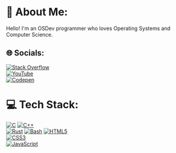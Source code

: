 # 💫 About Me:
Hello! I'm an OSDev programmer who loves Operating Systems and Computer Science.

## 🌐 Socials:
[![Stack Overflow](https://img.shields.io/badge/-Stackoverflow-FE7A16?logo=stack-overflow&logoColor=white)](https://stackoverflow.com/users/21967645)  
[![YouTube](https://img.shields.io/badge/YouTube-%23FF0000.svg?logo=YouTube&logoColor=white)](https://youtube.com/SemanticDeveloper)  
[![Codepen](https://img.shields.io/badge/Codepen-000000?style=for-the-badge&logo=codepen&logoColor=white)](https://codepen.io/RaphtikGHG)

# 💻 Tech Stack:
[![C](https://img.shields.io/badge/c-%2300599C.svg?style=for-the-badge&logo=c&logoColor=white)](https://en.wikipedia.org/wiki/C_(programming_language))  
[![C++](https://img.shields.io/badge/c++-%2300599C.svg?style=for-the-badge&logo=c%2B%2B&logoColor=white)](https://en.wikipedia.org/wiki/C%2B%2B)  
[![Rust](https://img.shields.io/badge/Rust-%23000000.svg?style=for-the-badge&logo=rust&logoColor=white)](https://en.wikipedia.org/wiki/Rust_(programming_language))  
[![Bash](https://img.shields.io/badge/bash-%23121011.svg?style=for-the-badge&logo=gnu-bash&logoColor=white)](https://en.wikipedia.org/wiki/Bash_(Unix_shell))  
[![HTML5](https://img.shields.io/badge/html5-%23E34F26.svg?style=for-the-badge&logo=html5&logoColor=white)](https://en.wikipedia.org/wiki/HTML5)  
[![CSS3](https://img.shields.io/badge/css3-%231572B6.svg?style=for-the-badge&logo=css3&logoColor=white)](https://en.wikipedia.org/wiki/CSS)  
[![JavaScript](https://img.shields.io/badge/javascript-%23323330.svg?style=for-the-badge&logo=javascript&logoColor=%23F7DF1E)](https://en.wikipedia.org/wiki/JavaScript)



